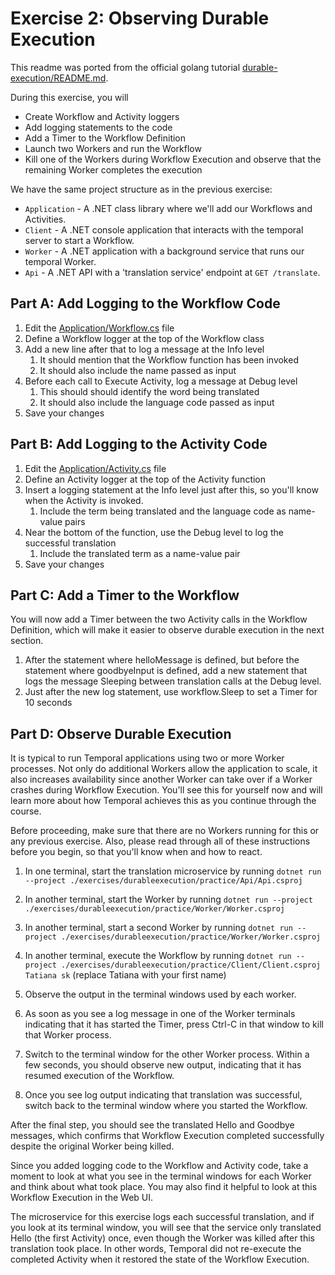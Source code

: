 # Exercise 2: Observing Durable Execution

This readme was ported from the official golang tutorial [durable-execution/README.md](https://github.com/temporalio/edu-102-go-code/blob/main/exercises/durable-execution/README.md).

During this exercise, you will

- Create Workflow and Activity loggers
- Add logging statements to the code
- Add a Timer to the Workflow Definition
- Launch two Workers and run the Workflow
- Kill one of the Workers during Workflow Execution and observe that the remaining Worker completes the execution

We have the same project structure as in the previous exercise:

- `Application` - A .NET class library where we'll add our Workflows and Activities.
- `Client` - A .NET console application that interacts with the temporal server to start a Workflow.
- `Worker` - A .NET application with a background service that runs our temporal Worker.
- `Api` - A .NET API with a 'translation service' endpoint at `GET /translate`.

## Part A: Add Logging to the Workflow Code

1. Edit the [Application/Workflow.cs](./practice/Application/Workflow.cs) file
2. Define a Workflow logger at the top of the Workflow class
3. Add a new line after that to log a message at the Info level
   1. It should mention that the Workflow function has been invoked
   2. It should also include the name passed as input
4. Before each call to Execute Activity, log a message at Debug level
   1. This should should identify the word being translated
   2. It should also include the language code passed as input
5. Save your changes

## Part B: Add Logging to the Activity Code

1. Edit the [Application/Activity.cs](./practice/Application/Activities.cs) file
2. Define an Activity logger at the top of the Activity function
3. Insert a logging statement at the Info level just after this, so you'll know when the Activity is invoked.
   1. Include the term being translated and the language code as name-value pairs
4. Near the bottom of the function, use the Debug level to log the successful translation
   1. Include the translated term as a name-value pair
5. Save your changes

## Part C: Add a Timer to the Workflow

You will now add a Timer between the two Activity calls in the Workflow Definition, which will make it easier to observe durable execution in the next section.

1. After the statement where helloMessage is defined, but before the statement where goodbyeInput is defined, add a new statement that logs the message Sleeping between translation calls at the Debug level.
2. Just after the new log statement, use workflow.Sleep to set a Timer for 10 seconds

## Part D: Observe Durable Execution

It is typical to run Temporal applications using two or more Worker processes. Not only do additional Workers allow the application to scale, it also increases availability since another Worker can take over if a Worker crashes during Workflow Execution. You'll see this for yourself now and will learn more about how Temporal achieves this as you continue through the course.

Before proceeding, make sure that there are no Workers running for this or any previous exercise. Also, please read through all of these instructions before you begin, so that you'll know when and how to react.

1. In one terminal, start the translation microservice by running `dotnet run --project ./exercises/durableexecution/practice/Api/Api.csproj`

2. In another terminal, start the Worker by running `dotnet run --project ./exercises/durableexecution/practice/Worker/Worker.csproj`

3. In another terminal, start a second Worker by running `dotnet run --project ./exercises/durableexecution/practice/Worker/Worker.csproj`

4. In another terminal, execute the Workflow by running `dotnet run --project ./exercises/durableexecution/practice/Client/Client.csproj Tatiana sk` (replace Tatiana with your first name)

5. Observe the output in the terminal windows used by each worker.

6. As soon as you see a log message in one of the Worker terminals indicating that it has started the Timer, press Ctrl-C in that window to kill that Worker process.

7. Switch to the terminal window for the other Worker process. Within a few seconds, you should observe new output, indicating that it has resumed execution of the Workflow.

8. Once you see log output indicating that translation was successful, switch back to the terminal window where you started the Workflow.

After the final step, you should see the translated Hello and Goodbye messages, which confirms that Workflow Execution completed successfully despite the original Worker being killed.

Since you added logging code to the Workflow and Activity code, take a moment to look at what you see in the terminal windows for each Worker and think about what took place. You may also find it helpful to look at this Workflow Execution in the Web UI.

The microservice for this exercise logs each successful translation, and if you look at its terminal window, you will see that the service only translated Hello (the first Activity) once, even though the Worker was killed after this translation took place. In other words, Temporal did not re-execute the completed Activity when it restored the state of the Workflow Execution.
